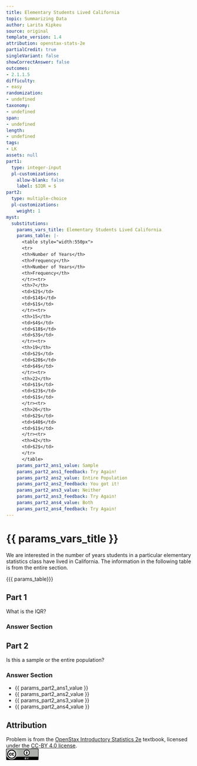 ```yaml
---
title: Elementary Students Lived California
topic: Summarizing Data
author: Larita Kipkeu
source: original
template_version: 1.4
attribution: openstax-stats-2e
partialCredit: true
singleVariant: false
showCorrectAnswer: false
outcomes:
- 2.1.1.5
difficulty:
- easy
randomization:
- undefined
taxonomy:
- undefined
span:
- undefined
length:
- undefined
tags:
- LK
assets: null
part1:
  type: integer-input
  pl-customizations:
    allow-blank: false
    label: $IQR = $
part2:
  type: multiple-choice
  pl-customizations:
    weight: 1
myst:
  substitutions:
    params_vars_title: Elementary Students Lived California
    params_table: |-
      <table style="width:550px">
      <tr>
      <th>Number of Years</th>
      <th>Frequency</th>
      <th>Number of Years</th>
      <th>Frequency</th>
      </tr><tr>
      <th>7</th>
      <td>$2$</td>
      <td>$14$</td>
      <td>$1$</td>
      </tr><tr>
      <th>15</th>
      <td>$4$</td>
      <td>$18$</td>
      <td>$3$</td>
      </tr><tr>
      <th>19</th>
      <td>$2$</td>
      <td>$20$</td>
      <td>$4$</td>
      </tr><tr>
      <th>22</th>
      <td>$1$</td>
      <td>$23$</td>
      <td>$1$</td>
      </tr><tr>
      <th>26</th>
      <td>$2$</td>
      <td>$40$</td>
      <td>$1$</td>
      </tr><tr>
      <th>42</th>
      <td>$2$</td>
      </tr>
      </table>
    params_part2_ans1_value: Sample
    params_part2_ans1_feedback: Try Again!
    params_part2_ans2_value: Entire Population
    params_part2_ans2_feedback: You got it!
    params_part2_ans3_value: Neither
    params_part2_ans3_feedback: Try Again!
    params_part2_ans4_value: Both
    params_part2_ans4_feedback: Try Again!
---
```

# {{ params_vars_title }}
We are interested in the number of years students in a particular elementary statistics class have lived in California. The information in the following table is from the entire section.

{{{ params_table}}}

## Part 1

What is the IQR?

### Answer Section

## Part 2

Is this a sample or the entire population?

### Answer Section

- {{ params_part2_ans1_value }}
- {{ params_part2_ans2_value }}
- {{ params_part2_ans3_value }}
- {{ params_part2_ans4_value }}

## Attribution

Problem is from the [OpenStax Introductory Statistics 2e](https://openstax.org/books/introductory-statistics-2e) textbook, licensed under the [CC-BY 4.0 license](https://creativecommons.org/licenses/by/4.0/).<br>![Image representing the Creative Commons 4.0 BY license.](https://raw.githubusercontent.com/firasm/bits/master/by.png)
